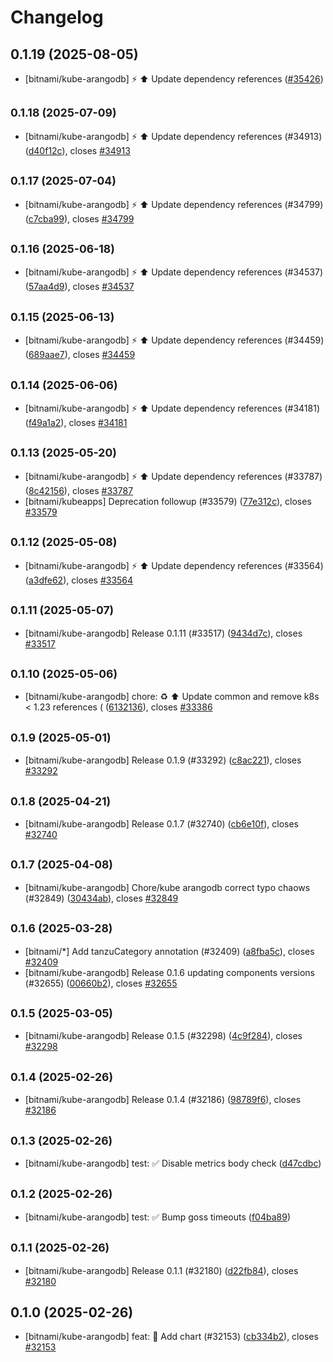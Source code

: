 # Changelog

## 0.1.19 (2025-08-05)

* [bitnami/kube-arangodb] :zap: :arrow_up: Update dependency references ([#35426](https://github.com/bitnami/charts/pull/35426))

## <small>0.1.18 (2025-07-09)</small>

* [bitnami/kube-arangodb] :zap: :arrow_up: Update dependency references (#34913) ([d40f12c](https://github.com/bitnami/charts/commit/d40f12cad51b3ec2c878f4e888b91e2ebd5374aa)), closes [#34913](https://github.com/bitnami/charts/issues/34913)

## <small>0.1.17 (2025-07-04)</small>

* [bitnami/kube-arangodb] :zap: :arrow_up: Update dependency references (#34799) ([c7cba99](https://github.com/bitnami/charts/commit/c7cba99ab8328d65a6fc8180dfdb801da5ccb388)), closes [#34799](https://github.com/bitnami/charts/issues/34799)

## <small>0.1.16 (2025-06-18)</small>

* [bitnami/kube-arangodb] :zap: :arrow_up: Update dependency references (#34537) ([57aa4d9](https://github.com/bitnami/charts/commit/57aa4d98a64298752ae8498816a938daf0ee42e1)), closes [#34537](https://github.com/bitnami/charts/issues/34537)

## <small>0.1.15 (2025-06-13)</small>

* [bitnami/kube-arangodb] :zap: :arrow_up: Update dependency references (#34459) ([689aae7](https://github.com/bitnami/charts/commit/689aae708fb400a8f381773fda3ece3b3927e3fb)), closes [#34459](https://github.com/bitnami/charts/issues/34459)

## <small>0.1.14 (2025-06-06)</small>

* [bitnami/kube-arangodb] :zap: :arrow_up: Update dependency references (#34181) ([f49a1a2](https://github.com/bitnami/charts/commit/f49a1a20bed62a8edf68b8d5fca2c30236e87268)), closes [#34181](https://github.com/bitnami/charts/issues/34181)

## <small>0.1.13 (2025-05-20)</small>

* [bitnami/kube-arangodb] :zap: :arrow_up: Update dependency references (#33787) ([8c42156](https://github.com/bitnami/charts/commit/8c421566a09cdd63fcbc69f16e596a61df9bf324)), closes [#33787](https://github.com/bitnami/charts/issues/33787)
* [bitnami/kubeapps] Deprecation followup (#33579) ([77e312c](https://github.com/bitnami/charts/commit/77e312c1772d4d7c4dc5d3ac0e80f4e452e3a062)), closes [#33579](https://github.com/bitnami/charts/issues/33579)

## <small>0.1.12 (2025-05-08)</small>

* [bitnami/kube-arangodb] :zap: :arrow_up: Update dependency references (#33564) ([a3dfe62](https://github.com/bitnami/charts/commit/a3dfe62fbefc97ef866fdbc3f2c25472c46db148)), closes [#33564](https://github.com/bitnami/charts/issues/33564)

## <small>0.1.11 (2025-05-07)</small>

* [bitnami/kube-arangodb] Release 0.1.11 (#33517) ([9434d7c](https://github.com/bitnami/charts/commit/9434d7cb5843f53850b6ea9d5809fe8f93f3035c)), closes [#33517](https://github.com/bitnami/charts/issues/33517)

## <small>0.1.10 (2025-05-06)</small>

* [bitnami/kube-arangodb] chore: :recycle: :arrow_up: Update common and remove k8s < 1.23 references ( ([6132136](https://github.com/bitnami/charts/commit/6132136a1c80de7cf4ac0fa58e6a01114f0dbc59)), closes [#33386](https://github.com/bitnami/charts/issues/33386)

## <small>0.1.9 (2025-05-01)</small>

* [bitnami/kube-arangodb] Release 0.1.9 (#33292) ([c8ac221](https://github.com/bitnami/charts/commit/c8ac221845f2646e59b14111153f78745455dcc4)), closes [#33292](https://github.com/bitnami/charts/issues/33292)

## <small>0.1.8 (2025-04-21)</small>

* [bitnami/kube-arangodb] Release 0.1.7 (#32740) ([cb6e10f](https://github.com/bitnami/charts/commit/cb6e10f445931655265cbef55e4dd6584b833937)), closes [#32740](https://github.com/bitnami/charts/issues/32740)

## <small>0.1.7 (2025-04-08)</small>

* [bitnami/kube-arangodb] Chore/kube arangodb correct typo chaows (#32849) ([30434ab](https://github.com/bitnami/charts/commit/30434ab690cb6b52d248ff1289adff0c9a2d4dcd)), closes [#32849](https://github.com/bitnami/charts/issues/32849)

## <small>0.1.6 (2025-03-28)</small>

* [bitnami/*] Add tanzuCategory annotation (#32409) ([a8fba5c](https://github.com/bitnami/charts/commit/a8fba5cb01f6f4464ca7f69c50b0fbe97d837a95)), closes [#32409](https://github.com/bitnami/charts/issues/32409)
* [bitnami/kube-arangodb] Release 0.1.6 updating components versions (#32655) ([00660b2](https://github.com/bitnami/charts/commit/00660b2d4d38484b27e9754fbc0c34fa28b7b75b)), closes [#32655](https://github.com/bitnami/charts/issues/32655)

## <small>0.1.5 (2025-03-05)</small>

* [bitnami/kube-arangodb] Release 0.1.5 (#32298) ([4c9f284](https://github.com/bitnami/charts/commit/4c9f284bbe42918aacab93b6315add30528abe6b)), closes [#32298](https://github.com/bitnami/charts/issues/32298)

## <small>0.1.4 (2025-02-26)</small>

* [bitnami/kube-arangodb] Release 0.1.4 (#32186) ([98789f6](https://github.com/bitnami/charts/commit/98789f6b2c2cffaf7b6c469102fdd81a8e1c5567)), closes [#32186](https://github.com/bitnami/charts/issues/32186)

## <small>0.1.3 (2025-02-26)</small>

* [bitnami/kube-arangodb] test: :white_check_mark: Disable metrics body check ([d47cdbc](https://github.com/bitnami/charts/commit/d47cdbca7dde1b078741fcda0ad8808d942ba7d2))

## <small>0.1.2 (2025-02-26)</small>

* [bitnami/kube-arangodb] test: :white_check_mark: Bump goss timeouts ([f04ba89](https://github.com/bitnami/charts/commit/f04ba89e09d0825f5d153cfbfca3ba3109089ae5))

## <small>0.1.1 (2025-02-26)</small>

* [bitnami/kube-arangodb] Release 0.1.1 (#32180) ([d22fb84](https://github.com/bitnami/charts/commit/d22fb84f8a4ca4775b01b15d8399596f9706ddd4)), closes [#32180](https://github.com/bitnami/charts/issues/32180)

## 0.1.0 (2025-02-26)

* [bitnami/kube-arangodb] feat: :tada: Add chart (#32153) ([cb334b2](https://github.com/bitnami/charts/commit/cb334b2bd4ae4e8da28ccb373200142753421dc7)), closes [#32153](https://github.com/bitnami/charts/issues/32153)
